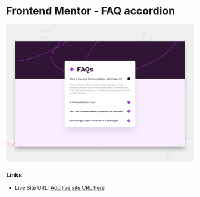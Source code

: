 # Frontend Mentor - FAQ accordion

![Design preview for the FAQ accordion coding challenge](./design/desktop-preview.jpg)

### Links
- Live Site URL: [Add live site URL here](https://faq-accordion-psi-one.vercel.app/)